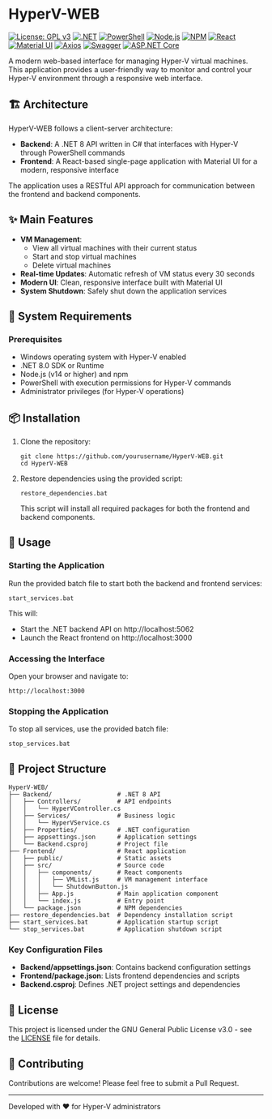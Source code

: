 # HyperV-WEB

[![License: GPL v3](https://img.shields.io/badge/License-GPLv3-3178C6?style=for-the-badge&logo=gnu)](https://www.gnu.org/licenses/gpl-3.0) [![.NET](https://img.shields.io/badge/.NET-8.0.15-5C2D91?style=for-the-badge&logo=dotnet)](https://dotnet.microsoft.com/download/dotnet/8.0) [![PowerShell](https://img.shields.io/badge/PowerShell-5.1-012456?style=for-the-badge&logo=powershell)](https://learn.microsoft.com/powershell/) [![Node.js](https://img.shields.io/badge/Node.js-18.x-339933?style=for-the-badge&logo=nodedotjs)](https://nodejs.org/) [![NPM](https://img.shields.io/badge/NPM-9.x-CB3837?style=for-the-badge&logo=npm)](https://www.npmjs.com/) [![React](https://img.shields.io/badge/React-18.2.0-61DAFB?style=for-the-badge&logo=react)](https://reactjs.org/) [![Material UI](https://img.shields.io/badge/Material--UI-5.14.18-0081CB?style=for-the-badge&logo=mui)](https://mui.com/) [![Axios](https://img.shields.io/badge/Axios-1.6.2-5A29E4?style=for-the-badge&logo=axios)](https://axios-http.com/) [![Swagger](https://img.shields.io/badge/Swagger-6.6.2-85EA2D?style=for-the-badge&logo=swagger)](https://swagger.io/) [![ASP.NET Core](https://img.shields.io/badge/ASP.NET_Core-8.0-512BD4?style=for-the-badge&logo=dotnet)](https://dotnet.microsoft.com/apps/aspnet)

A modern web-based interface for managing Hyper-V virtual machines. This application provides a user-friendly way to monitor and control your Hyper-V environment through a responsive web interface.

## 🏗️ Architecture

HyperV-WEB follows a client-server architecture:

- **Backend**: A .NET 8 API written in C# that interfaces with Hyper-V through PowerShell commands
- **Frontend**: A React-based single-page application with Material UI for a modern, responsive interface

The application uses a RESTful API approach for communication between the frontend and backend components.

## ✨ Main Features

- **VM Management**:
  - View all virtual machines with their current status
  - Start and stop virtual machines
  - Delete virtual machines
- **Real-time Updates**: Automatic refresh of VM status every 30 seconds
- **Modern UI**: Clean, responsive interface built with Material UI
- **System Shutdown**: Safely shut down the application services

## 🔧 System Requirements

### Prerequisites

- Windows operating system with Hyper-V enabled
- .NET 8.0 SDK or Runtime
- Node.js (v14 or higher) and npm
- PowerShell with execution permissions for Hyper-V commands
- Administrator privileges (for Hyper-V operations)

## 📦 Installation

1. Clone the repository:
   ```
   git clone https://github.com/yourusername/HyperV-WEB.git
   cd HyperV-WEB
   ```

2. Restore dependencies using the provided script:
   ```
   restore_dependencies.bat
   ```
   This script will install all required packages for both the frontend and backend components.

## 🚀 Usage

### Starting the Application

Run the provided batch file to start both the backend and frontend services:

```
start_services.bat
```

This will:
- Start the .NET backend API on http://localhost:5062
- Launch the React frontend on http://localhost:3000

### Accessing the Interface

Open your browser and navigate to:
```
http://localhost:3000
```

### Stopping the Application

To stop all services, use the provided batch file:

```
stop_services.bat
```

## 📁 Project Structure

```
HyperV-WEB/
├── Backend/                  # .NET 8 API
│   ├── Controllers/          # API endpoints
│   │   └── HyperVController.cs
│   ├── Services/             # Business logic
│   │   └── HyperVService.cs
│   ├── Properties/           # .NET configuration
│   ├── appsettings.json      # Application settings
│   └── Backend.csproj        # Project file
├── Frontend/                 # React application
│   ├── public/               # Static assets
│   ├── src/                  # Source code
│   │   ├── components/       # React components
│   │   │   ├── VMList.js     # VM management interface
│   │   │   └── ShutdownButton.js
│   │   ├── App.js            # Main application component
│   │   └── index.js          # Entry point
│   └── package.json          # NPM dependencies
├── restore_dependencies.bat  # Dependency installation script
├── start_services.bat        # Application startup script
└── stop_services.bat         # Application shutdown script
```

### Key Configuration Files

- **Backend/appsettings.json**: Contains backend configuration settings
- **Frontend/package.json**: Lists frontend dependencies and scripts
- **Backend.csproj**: Defines .NET project settings and dependencies

## 📄 License

This project is licensed under the GNU General Public License v3.0 - see the [LICENSE](LICENSE) file for details.

## 🤝 Contributing

Contributions are welcome! Please feel free to submit a Pull Request.

---

Developed with ❤️ for Hyper-V administrators
